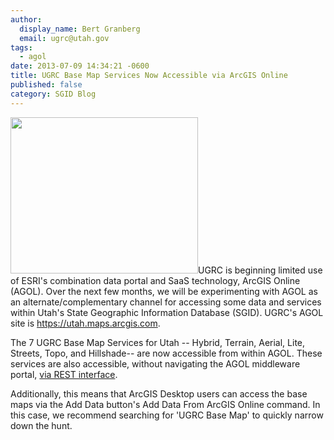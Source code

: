 ```yaml
---
author:
  display_name: Bert Granberg
  email: ugrc@utah.gov
tags:
  - agol
date: 2013-07-09 14:34:21 -0600
title: UGRC Base Map Services Now Accessible via ArcGIS Online
published: false
category: SGID Blog
---
```


<p><a href="/images/404.png"><img src="{% link images/AGOLBaseMapSearch-300x250.png %}" alt="" title="AGOLBaseMapSearch" width="300" height="250" class="inline-text-left" /></a>UGRC is beginning limited use of ESRI's combination data portal and SaaS technology, ArcGIS Online (AGOL). Over the next few months, we will be experimenting with AGOL as an alternate/complementary channel for accessing some data and services within Utah's State Geographic Information Database (SGID). UGRC's AGOL site is <a href="https://utah.maps.arcgis.com">https://utah.maps.arcgis.com</a>.</p>
<p>The 7 UGRC Base Map Services for Utah -- Hybrid, Terrain, Aerial, Lite, Streets, Topo, and Hillshade-- are now accessible from within AGOL. These services are also accessible, without navigating the AGOL middleware portal, <a href="{% link data/base-map-and-imagery/index.md %}">via REST interface</a>.</p>
<p>Additionally, this means that ArcGIS Desktop users can access the base maps via the Add Data button's Add Data From ArcGIS Online command. In this case, we recommend searching for 'UGRC Base Map' to quickly narrow down the hunt.</p>
